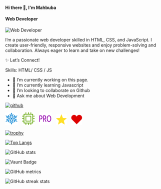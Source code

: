 #### Hi there 👋, I'm Mahbuba
#### Web Developer
![Web Developer](https://www.canva.com/design/DAGUB8Xe_WY/V2fBM-iFpDT6eEtpGs90ag/edit?utm_content=DAGUB8Xe_WY&utm_campaign=designshare&utm_medium=link2&utm_source=sharebutton)

I’m a passionate web developer skilled in HTML, CSS, and JavaScript. I create user-friendly, responsive websites and enjoy problem-solving and collaboration. Always eager to learn and take on new challenges!

✨ Let’s Connect!

Skills: HTML/ CSS / JS

- 🔭 I’m currently working on this page. 
- 🌱 I’m currently learning Javascript 
- 👯 I’m looking to collaborate on Github 
- 💬 Ask me about Web Development 


[<img src='https://cdn.jsdelivr.net/npm/simple-icons@3.0.1/icons/github.svg' alt='github' height='40'>](https://github.com/mahbubaWD)  

<a href='https://archiveprogram.github.com/'><img src='https://raw.githubusercontent.com/acervenky/animated-github-badges/master/assets/acbadge.gif' width='40' height='40'></a> <a href='https://docs.github.com/en/developers'><img src='https://raw.githubusercontent.com/acervenky/animated-github-badges/master/assets/devbadge.gif' width='40' height='40'></a> <a href='https://github.com/pricing'><img src='https://raw.githubusercontent.com/acervenky/animated-github-badges/master/assets/pro.gif' width='40' height='40'></a> <a href='https://stars.github.com/'><img src='https://raw.githubusercontent.com/acervenky/animated-github-badges/master/assets/starbadge.gif' width='35' height='35'></a> <a href='https://docs.github.com/en/github/supporting-the-open-source-community-with-github-sponsors'><img src='https://raw.githubusercontent.com/acervenky/animated-github-badges/master/assets/sponsorbadge.gif' width='35' height='35'></a> 

[![trophy](https://github-profile-trophy.vercel.app/?username=mahbubaWD)](https://github.com/ryo-ma/github-profile-trophy)

[![Top Langs](https://github-readme-stats.vercel.app/api/top-langs/?username=mahbubaWD)](https://github.com/anuraghazra/github-readme-stats)

![GitHub stats](https://github-readme-stats.vercel.app/api?username=mahbubaWD&show_icons=true&count_private=true)  

![Vaunt Badge](https://api.vaunt.dev/v1/github/entities/mahbubaWD/contributions?format=svg&private=true)  

![GitHub metrics](https://metrics.lecoq.io/mahbubaWD)  

![GitHub streak stats](https://streak-stats.demolab.com/?user=mahbubaWD)  


